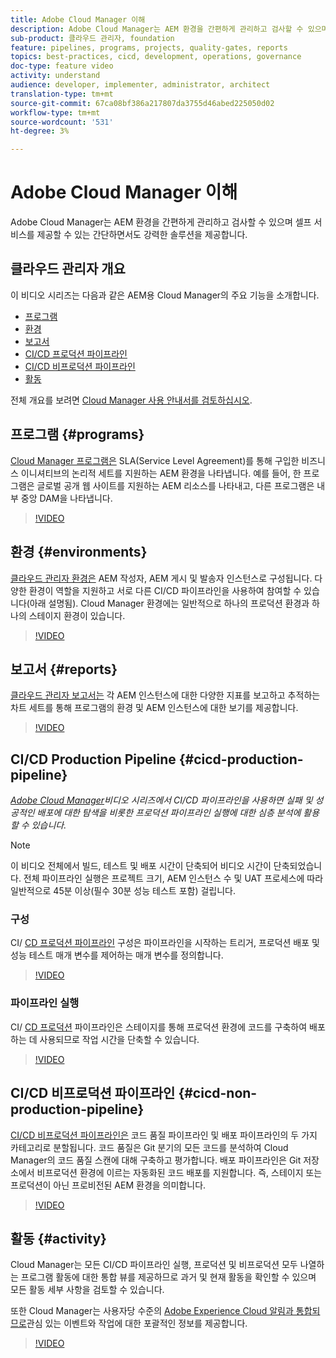 ```yaml
---
title: Adobe Cloud Manager 이해
description: Adobe Cloud Manager는 AEM 환경을 간편하게 관리하고 검사할 수 있으며 셀프 서비스를 제공할 수 있는 간단하면서도 강력한 솔루션을 제공합니다.
sub-product: 클라우드 관리자, foundation
feature: pipelines, programs, projects, quality-gates, reports
topics: best-practices, cicd, development, operations, governance
doc-type: feature video
activity: understand
audience: developer, implementer, administrator, architect
translation-type: tm+mt
source-git-commit: 67ca08bf386a217807da3755d46abed225050d02
workflow-type: tm+mt
source-wordcount: '531'
ht-degree: 3%

---
```



# Adobe Cloud Manager 이해

Adobe Cloud Manager는 AEM 환경을 간편하게 관리하고 검사할 수 있으며 셀프 서비스를 제공할 수 있는 간단하면서도 강력한 솔루션을 제공합니다.

## 클라우드 관리자 개요

이 비디오 시리즈는 다음과 같은 AEM용 Cloud Manager의 주요 기능을 소개합니다.

* [프로그램](#programs)
* [환경](#environments)
* [보고서](#reports)
* [CI/CD 프로덕션 파이프라인](#cicd-production-pipeline)
* [CI/CD 비프로덕션 파이프라인](#cicd-non-production-pipeline)
* [활동](#activity)

전체 개요를 보려면 [Cloud Manager 사용 안내서를 검토하십시오](https://docs.adobe.com/content/help/ko-KR/experience-manager-cloud-manager/using/introduction-to-cloud-manager.html).

## 프로그램 {#programs}

[Cloud Manager 프로그램은](https://docs.adobe.com/content/help/en/experience-manager-cloud-manager/using/getting-started/setting-up-program.html) SLA(Service Level Agreement)를 통해 구입한 비즈니스 이니셔티브의 논리적 세트를 지원하는 AEM 환경을 나타냅니다. 예를 들어, 한 프로그램은 글로벌 공개 웹 사이트를 지원하는 AEM 리소스를 나타내고, 다른 프로그램은 내부 중앙 DAM을 나타냅니다.

>[!VIDEO](https://video.tv.adobe.com/v/26313/?quality=12&learn=on)

## 환경 {#environments}

[클라우드 관리자 환경은](https://docs.adobe.com/content/help/en/experience-manager-cloud-manager/using/how-to-use/manage-your-environment.html) AEM 작성자, AEM 게시 및 발송자 인스턴스로 구성됩니다. 다양한 환경이 역할을 지원하고 서로 다른 CI/CD 파이프라인을 사용하여 참여할 수 있습니다(아래 설명됨). Cloud Manager 환경에는 일반적으로 하나의 프로덕션 환경과 하나의 스테이지 환경이 있습니다.

>[!VIDEO](https://video.tv.adobe.com/v/26318/?quality=12&learn=on)

## 보고서 {#reports}

[클라우드 관리자 보고서는](https://docs.adobe.com/content/help/en/experience-manager-cloud-manager/using/how-to-use/monitor-your-environments.html) 각 AEM 인스턴스에 대한 다양한 지표를 보고하고 추적하는 차트 세트를 통해 프로그램의 환경 및 AEM 인스턴스에 대한 보기를 제공합니다.

>[!VIDEO](https://video.tv.adobe.com/v/26315/?quality=12&learn=on)

## CI/CD Production Pipeline {#cicd-production-pipeline}

*[Adobe Cloud Manager](./use-the-cicd-pipeline-in-cloud-manager-for-aem.md)비디오 시리즈에서 CI/CD 파이프라인을 사용하면 실패 및 성공적인 배포에 대한 탐색을 비롯한 프로덕션 파이프라인 실행에 대한 심층 분석에 활용할 수 있습니다.*

>[!NOTE]
>
> 이 비디오 전체에서 빌드, 테스트 및 배포 시간이 단축되어 비디오 시간이 단축되었습니다. 전체 파이프라인 실행은 프로젝트 크기, AEM 인스턴스 수 및 UAT 프로세스에 따라 일반적으로 45분 이상(필수 30분 성능 테스트 포함) 걸립니다.

### 구성

CI/ [CD 프로덕션 파이프라인](https://docs.adobe.com/content/help/en/experience-manager-cloud-manager/using/how-to-use/configuring-pipeline.html) 구성은 파이프라인을 시작하는 트리거, 프로덕션 배포 및 성능 테스트 매개 변수를 제어하는 매개 변수를 정의합니다.

>[!VIDEO](https://video.tv.adobe.com/v/26314/?quality=12&learn=on)

### 파이프라인 실행

CI/ [CD 프로덕션](https://docs.adobe.com/content/help/en/experience-manager-cloud-manager/using/how-to-use/deploying-code.html) 파이프라인은 스테이지를 통해 프로덕션 환경에 코드를 구축하여 배포하는 데 사용되므로 작업 시간을 단축할 수 있습니다.

>[!VIDEO](https://video.tv.adobe.com/v/26317/?quality=12&learn=on)

## CI/CD 비프로덕션 파이프라인 {#cicd-non-production-pipeline}

[CI/CD 비프로덕션 파이프라인은](https://docs.adobe.com/content/help/en/experience-manager-cloud-manager/using/how-to-use/configuring-pipeline.html#non-production--code-quality-only-pipelines) 코드 품질 파이프라인 및 배포 파이프라인의 두 가지 카테고리로 분할됩니다. 코드 품질은 Git 분기의 모든 코드를 분석하여 Cloud Manager의 코드 품질 스캔에 대해 구축하고 평가합니다. 배포 파이프라인은 Git 저장소에서 비프로덕션 환경에 이르는 자동화된 코드 배포를 지원합니다. 즉, 스테이지 또는 프로덕션이 아닌 프로비전된 AEM 환경을 의미합니다.

>[!VIDEO](https://video.tv.adobe.com/v/26316/?quality=12&learn=on)

## 활동 {#activity}

Cloud Manager는 모든 CI/CD 파이프라인 실행, 프로덕션 및 비프로덕션 모두 나열하는 프로그램 활동에 대한 통합 뷰를 제공하므로 과거 및 현재 활동을 확인할 수 있으며 모든 활동 세부 사항을 검토할 수 있습니다.

또한 Cloud Manager는 사용자당 수준의 [Adobe Experience Cloud 알림과 통합되므로](https://docs.adobe.com/content/help/en/experience-manager-cloud-manager/using/how-to-use/notifications.html)관심 있는 이벤트와 작업에 대한 포괄적인 정보를 제공합니다.

>[!VIDEO](https://video.tv.adobe.com/v/26319/?quality=12&learn=on)
